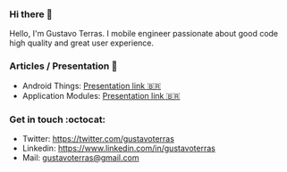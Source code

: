 ### Hi there 👋

Hello, I'm Gustavo Terras. I mobile engineer passionate about good code high quality and great user experience.

### Articles / Presentation :art:
- Android Things: [Presentation link :brazil:](https://docs.google.com/presentation/d/1CHTlQvKWz6j7e11rMBzMvqmkx0IQ5IG7pkys8s5y1WU/edit?usp=sharing)
- Application Modules: [Presentation link :brazil:](https://docs.google.com/presentation/d/1CQ2x5maMXcpCI8OdETJWsLsBSCvnI5XLXLveW-xsjCY/edit?usp=sharing)

### Get in touch :octocat:
- Twitter: https://twitter.com/gustavoterras
- Linkedin: https://www.linkedin.com/in/gustavoterras
- Mail: gustavoterras@gmail.com
